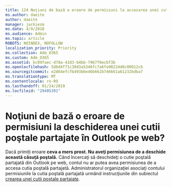 ```yaml
---
title: 124 Noţiuni de bază o eroare de permisiuni la accesarea unei cutii poştale partajate în OWA?
ms.author: daeite
author: daeite
manager: jackiesm
ms.date: 4/9/2018
ms.audience: Admin
ms.topic: article
ROBOTS: NOINDEX, NOFOLLOW
localization_priority: Priority
ms.collection: Adm_O365
ms.custom: Adm_O365
ms.assetid: bc09faec-d78a-4103-b4bb-7967f0ecbf3b
ms.openlocfilehash: 5d8d4f71c38d3a5346fc7a6fa90224d8c00012cb
ms.sourcegitcommit: e2864efcfb493b6e46b662b746661a61232bdba7
ms.translationtype: MT
ms.contentlocale: ro-RO
ms.lasthandoff: 01/24/2019
ms.locfileid: "29485391"
---
```

# <a name="getting-a-permission-error-when-opening-a-shared-mailbox-in-outlook-on-the-web"></a>Noţiuni de bază o eroare de permisiuni la deschiderea unei cutii poştale partajate în Outlook pe web?

Dacă primiți eroare **ceva a mers prost. Nu aveţi permisiunea de a deschide această căsuţă poştală.** Când încercaţi să deschideţi o cutie poştală partajată din Outlook pe web, contul nu ar putea avea permisiunea de a accesa cutia poştală partajată. Administratorul organizaţiei asociaţi contului permisiunile la cutia poştală partajată urmând instrucţiunile din subiectul [crearea unei cutii poştale partajate](https://support.office.com/article/871a246d-3acd-4bba-948e-5de8be0544c9).
  

